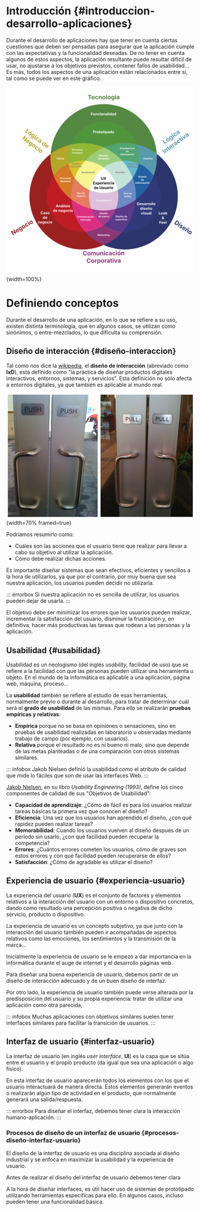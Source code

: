 
# Introducción {#introduccion-desarrollo-aplicaciones}

Durante el desarrollo de aplicaciones hay que tener en cuenta ciertas cuestiones que deben ser pensadas para asegurar que la aplicación cumple con las expectativas y la funcionalidad deseadas. De no tener en cuenta algunos de estos aspectos, la aplicación resultante puede resultar difícil de usar, no ajustarse a los objetivos previstos, contener fallos de usabilidad... Es más, todos los aspectos de una aplicación están relacionados entre sí, tal como se puede ver en este gráfico.

![Aspectro de la experiencia de usuario. [Referencia](https://www.preapps.com/blog/11-ways-how-to-market-a-dating-app-699/).](img/di/tema_3/aspectro_usabilidad.svg){width=100%}



# Definiendo conceptos

Durante el desarrollo de una aplicación, en lo que se refiere a su uso, existen distinta terminología, que en algunos casos, se utilizan como sinónimos, o entre-mezclados, lo que dificulta su comprensión.


## Diseño de interacción {#diseño-interaccion}

Tal como nos dice la [wikipedia](https://es.wikipedia.org/wiki/Dise%C3%B1o_de_interacci%C3%B3n), el **diseño de interacción** (abreviado como **IxD**), está definido como "la práctica de diseñar productos digitales interactivos, entornos, sistemas, y servicios". Esta definición no sólo afecta a entornos digitales, ya que también es aplicable al mundo real.

![Error en el diseño](img/di/tema_3/interaccion.jpg){width=70% framed=true}


Podríamos resumirlo como:

- Cuáles son las acciones que el usuario tiene que realizar para llevar a cabo su objetivo al utilizar la aplicación.
- Cómo debe realizar dichas acciones.


Es importante diseñar sistemas que sean efectivos, eficientes y sencillos a la hora de utilizarlos, ya que por el contrario, por muy buena que sea nuestra aplicación, los usuarios pueden decidir no utilizarla.


::: errorbox
Si nuestra aplicación no es sencilla de utilizar, los usuarios pueden dejar de usarla.
:::

El objetivo debe ser minimizar los errores que los usuarios pueden realizar, incrementar la satisfacción del usuario, disminuir la frustración y, en definitiva, hacer más productivas las tareas que rodean a las personas y la aplicación.


## Usabilidad  {#usabilidad}

Usabilidad es un neologismo (del inglés *usability*, facilidad de uso) que se refiere a la facilidad con que las personas pueden utilizar una herramienta u objeto. En el mundo de la informática es aplicable a una aplicación, página web, máquina, proceso...

La **usabilidad** también se refiere al estudio de esas herramientas, normalmente previo o durante al desarrollo, para tratar de determinar cuál será el **grado de usabilidad** de las mismas. Para ello se realizarán **pruebas empíricas y relativas**:

- **Empírica** porque no se basa en opiniones o sensaciones, sino en pruebas de usabilidad realizadas en laboratorio u observadas mediante trabajo de campo (por ejemplo, con usuarios).
- **Relativa** porque el resultado no es ni bueno ni malo, sino que depende de las metas planteadas o de una comparación con otros sistemas similares.

::: infobox
Jakob Nielsen definió la usabilidad como el atributo de calidad que mide lo fáciles que son de usar las interfaces Web.
:::

[Jakob Nielsen](https://es.wikipedia.org/wiki/Jakob_Nielsen), en su libro *Usability Engineering (1993)*, define los cinco componentes de calidad de sus "Objetivos de Usabilidad":

- **Capacidad de aprendizaje**: ¿Cómo de fácil es para los usuarios realizar tareas básicas la primera vez que conocen el diseño?
- **Eficiencia**: Una vez que los usuarios han aprendido el diseño, ¿con qué rapidez pueden realizar tareas?
- **Memorabilidad**: Cuando los usuarios vuelven al diseño después de un período sin usarlo, ¿con qué facilidad pueden recuperar la competencia?
- **Errores**: ¿Cuántos errores cometen los usuarios, cómo de graves son estos errores y con qué facilidad pueden recuperarse de ellos?
- **Satisfacción**: ¿Cómo de agradable es utilizar el diseño?



## Experiencia de usuario {#experiencia-usuario}

La experiencia del usuario (**UX**) es el conjunto de factores y elementos relativos a la interacción del usuario con un entorno o dispositivo concretos, dando como resultado una percepción positiva o negativa de dicho servicio, producto o dispositivo.

La experiencia de usuario es un concepto subjetivo, ya que junto con la interacción del usuario también pueden ir acompañadas de aspectos relativos como las emociones, los sentimientos y la transmisión de la marca...

Inicialmente la experiencia de usuario se le empezó a dar importancia en la informática durante el auge de internet y el desarrollo  páginas web.

Para diseñar una buena experiencia de usuario, debemos partir de un diseño de interacción adecuado y de un buen diseño de interfaz.

Por otro lado, la experiencia de usuario también puede verse alterada por la predisposición del usuario y su propia experiencia: tratar de utilizar una aplicación como otra parecida, 

::: infobox
Muchas aplicaciones con objetivos similares suelen tener interfaces similares para facilitar la transición de usuarios.
:::



## Interfaz de usuario {#interfaz-usuario}

La interfaz de usuario (en inglés *user interface*, **UI**) es la capa que se sitúa entre el usuario y el propio producto (da igual que sea una aplicación o algo físico).

En esta interfaz de usuario aparecerán todos los elementos con los que el usuario interactuará de manera directa. Estos elementos generarán eventos o realizarán algún tipo de actividad en el producto, que normalmente generará una salida/respuesta.

::: errorbox
Para diseñar el interfaz, debemos tener clara la interacción humano-aplicación.
:::


### Procesos de diseño de un interfaz de usuario {#procesos-diseño-interfaz-usuario}

El diseño de la interfaz de usuario es una disciplina asociada al diseño industrial y se enfoca en maximizar la usabilidad y la experiencia de usuario.

Antes de realizar el diseño del interfaz de usuario debemos tener clara

A la hora de diseñar interfaces, es útil hacer uso de sistemas de prototipado utilizando herramientas específicas para ello. En algunos casos, incluso pueden tener una funcionalidad básica.



